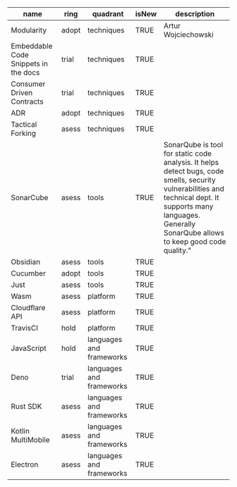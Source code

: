 | name | ring | quadrant | isNew | description |
| ---- | ---- | -------- | ----- | ------------|
|Modularity|adopt|techniques|TRUE|Artur Wojciechowski|
|Embeddable Code Snippets in the docs|trial|techniques|TRUE||
|Consumer Driven Contracts|trial|techniques|TRUE||
|ADR|adopt|techniques|TRUE||
|Tactical Forking|asess|techniques|TRUE||
|SonarCube|asess|tools|TRUE|SonarQube is tool for static code analysis. It helps detect bugs, code smells, security vulnerabilities and technical dept. It supports many languages. Generally SonarQube allows to keep good code quality."
|Obsidian|asess|tools|TRUE||
|Cucumber|adopt|tools|TRUE||
|Just|asess|tools|TRUE||
|Wasm|asess|platform|TRUE||
|Cloudflare API|asess|platform|TRUE||
|TravisCI|hold|platform|TRUE||
|JavaScript|hold|languages and frameworks|TRUE||
|Deno|trial|languages and frameworks|TRUE||
|Rust SDK|asess|languages and frameworks|TRUE||
|Kotlin MultiMobile|asess|languages and frameworks|TRUE||
|Electron|asess|languages and frameworks|TRUE||